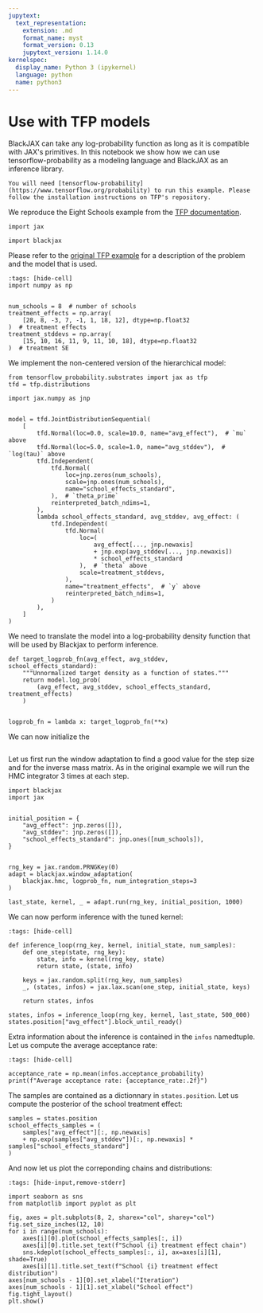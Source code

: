 ```yaml
---
jupytext:
  text_representation:
    extension: .md
    format_name: myst
    format_version: 0.13
    jupytext_version: 1.14.0
kernelspec:
  display_name: Python 3 (ipykernel)
  language: python
  name: python3
---
```


# Use with TFP models

BlackJAX can take any log-probability function as long as it is compatible with JAX's primitives. In this notebook we show how we can use tensorflow-probability as a modeling language and BlackJAX as an inference library.

``` {admonition} Before you start
You will need [tensorflow-probability](https://www.tensorflow.org/probability) to run this example. Please follow the installation instructions on TFP's repository.
```

We reproduce the Eight Schools example from the [TFP documentation](https://www.tensorflow.org/probability/examples/Eight_Schools).

```{code-cell} ipython3
import jax

import blackjax
```

Please refer to the [original TFP example](https://www.tensorflow.org/probability/examples/Eight_Schools) for a description of the problem and the model that is used.

```{code-cell} ipython3
:tags: [hide-cell]
import numpy as np


num_schools = 8  # number of schools
treatment_effects = np.array(
    [28, 8, -3, 7, -1, 1, 18, 12], dtype=np.float32
)  # treatment effects
treatment_stddevs = np.array(
    [15, 10, 16, 11, 9, 11, 10, 18], dtype=np.float32
)  # treatment SE
```

We implement the non-centered version of the hierarchical model:

```{code-cell} ipython3
from tensorflow_probability.substrates import jax as tfp
tfd = tfp.distributions

import jax.numpy as jnp


model = tfd.JointDistributionSequential(
    [
        tfd.Normal(loc=0.0, scale=10.0, name="avg_effect"),  # `mu` above
        tfd.Normal(loc=5.0, scale=1.0, name="avg_stddev"),  # `log(tau)` above
        tfd.Independent(
            tfd.Normal(
                loc=jnp.zeros(num_schools),
                scale=jnp.ones(num_schools),
                name="school_effects_standard",
            ),  # `theta_prime`
            reinterpreted_batch_ndims=1,
        ),
        lambda school_effects_standard, avg_stddev, avg_effect: (
            tfd.Independent(
                tfd.Normal(
                    loc=(
                        avg_effect[..., jnp.newaxis]
                        + jnp.exp(avg_stddev[..., jnp.newaxis])
                        * school_effects_standard
                    ),  # `theta` above
                    scale=treatment_stddevs,
                ),
                name="treatment_effects",  # `y` above
                reinterpreted_batch_ndims=1,
            )
        ),
    ]
)
```

We need to translate the model into a log-probability density function that will be used by Blackjax to perform inference.

```{code-cell} ipython3
def target_logprob_fn(avg_effect, avg_stddev, school_effects_standard):
    """Unnormalized target density as a function of states."""
    return model.log_prob(
        (avg_effect, avg_stddev, school_effects_standard, treatment_effects)
    )


logprob_fn = lambda x: target_logprob_fn(**x)
```

We can now initialize the

```{code-cell} ipython3
```

Let us first run the window adaptation to find a good value for the step size and for the inverse mass matrix. As in the original example we will run the HMC integrator 3 times at each step.

```{code-cell} ipython3
import blackjax
import jax


initial_position = {
    "avg_effect": jnp.zeros([]),
    "avg_stddev": jnp.zeros([]),
    "school_effects_standard": jnp.ones([num_schools]),
}


rng_key = jax.random.PRNGKey(0)
adapt = blackjax.window_adaptation(
    blackjax.hmc, logprob_fn, num_integration_steps=3
)

last_state, kernel, _ = adapt.run(rng_key, initial_position, 1000)
```

We can now perform inference with the tuned kernel:

```{code-cell} ipython3
:tags: [hide-cell]

def inference_loop(rng_key, kernel, initial_state, num_samples):
    def one_step(state, rng_key):
        state, info = kernel(rng_key, state)
        return state, (state, info)

    keys = jax.random.split(rng_key, num_samples)
    _, (states, infos) = jax.lax.scan(one_step, initial_state, keys)

    return states, infos
```

```{code-cell} ipython3
states, infos = inference_loop(rng_key, kernel, last_state, 500_000)
states.position["avg_effect"].block_until_ready()
```

Extra information about the inference is contained in the `infos` namedtuple. Let us compute the average acceptance rate:

```{code-cell} ipython3
:tags: [hide-cell]

acceptance_rate = np.mean(infos.acceptance_probability)
print(f"Average acceptance rate: {acceptance_rate:.2f}")
```

The samples are contained as a dictionnary in `states.position`. Let us compute the posterior of the school treatment effect:

```{code-cell} ipython3
samples = states.position
school_effects_samples = (
    samples["avg_effect"][:, np.newaxis]
    + np.exp(samples["avg_stddev"])[:, np.newaxis] * samples["school_effects_standard"]
)
```

And now let us plot the correponding chains and distributions:

```{code-cell} ipython3
:tags: [hide-input,remove-stderr]

import seaborn as sns
from matplotlib import pyplot as plt

fig, axes = plt.subplots(8, 2, sharex="col", sharey="col")
fig.set_size_inches(12, 10)
for i in range(num_schools):
    axes[i][0].plot(school_effects_samples[:, i])
    axes[i][0].title.set_text(f"School {i} treatment effect chain")
    sns.kdeplot(school_effects_samples[:, i], ax=axes[i][1], shade=True)
    axes[i][1].title.set_text(f"School {i} treatment effect distribution")
axes[num_schools - 1][0].set_xlabel("Iteration")
axes[num_schools - 1][1].set_xlabel("School effect")
fig.tight_layout()
plt.show()
```
